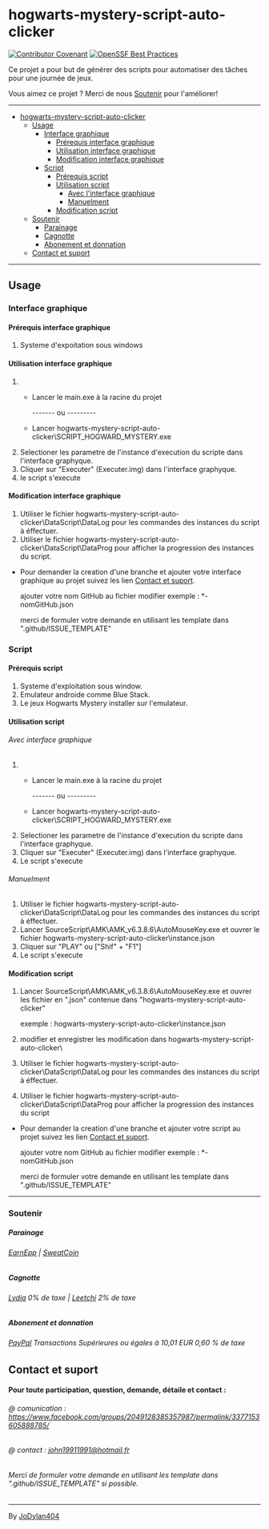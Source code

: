 # hogwarts-mystery-script-auto-clicker
[![Contributor Covenant](https://img.shields.io/badge/Contributor%20Covenant-2.1-4baaaa.svg)](code_of_conduct.md)
[![OpenSSF Best Practices](https://bestpractices.coreinfrastructure.org/projects/6950/badge)](https://bestpractices.coreinfrastructure.org/projects/6950)

Ce projet a pour but de générer des scripts pour automatiser des tâches pour une journée de jeux. 

Vous aimez ce projet ? Merci de nous [Soutenir](#soutenir) pour l'améliorer!

-----------------------------------------------------------------------------------------------------------------------------------------------------------------
- [hogwarts-mystery-script-auto-clicker](#hogwarts-mystery-script-auto-clicker)
  - [Usage](#usage)
    - [Interface graphique](#interface-graphique)
      - [Prérequis interface graphique](#prérequis-interface-graphique)
      - [Utilisation interface graphique](#utilisation-interface-graphique)
      - [Modification interface graphique](#modification-interface-graphique)
    - [Script](#script)
      - [Prérequis script](#prérequis-script)
      - [Utilisation script](#utilisation-script)
        - [Avec l'interface graphique](#avec-interface-graphique)
        - [Manuelment](#manuelment)
      - [Modification script](#modification-script)
  - [Soutenir](#soutenir)
    - [Parainage](#parainage)
    - [Cagnotte](#cagnotte)
    - [Abonement et donnation](#abonement-et-donnation)
  - [Contact et suport](#contact-et-suport)
---------------------------------------------------------------------------------------------------------------------------------------------------------------
## Usage
### Interface graphique
#### Prérequis interface graphique
1) Systeme d'expoitation sous windows
#### Utilisation interface graphique
1)
    - Lancer le main.exe à la racine du projet
    
      ------- ou ---------
    - Lancer hogwarts-mystery-script-auto-clicker\SCRIPT_HOGWARD_MYSTERY.exe
2) Selectioner les parametre de l'instance d'execution du scripte dans l'interface graphyque.
3) Cliquer sur "Executer" (Executer.img) dans l'interface graphyque.
4) le script s'execute
#### Modification interface graphique
1) Utiliser le fichier hogwarts-mystery-script-auto-clicker\DataScript\DataLog pour les commandes des instances du script à éffectuer.
2) Utiliser le fichier hogwarts-mystery-script-auto-clicker\DataScript\DataProg pour afficher la progression des instances du script.
- Pour demander la creation d'une branche et ajouter votre interface graphique au projet suivez les lien [Contact et suport](#contact-et-suport).

  ajouter votre nom GitHub au fichier modifier exemple : *-nomGitHub.json

  merci de formuler votre demande en utilisant les template dans ".github/ISSUE_TEMPLATE"

### Script
#### Prérequis script
1) Systeme d'exploitation sous window.
2) Emulateur androide comme Blue Stack.
3) Le jeux Hogwarts Mystery installer sur l'emulateur.
#### Utilisation script
###### Avec interface graphique
  1)
      - Lancer le main.exe à la racine du projet
    
        ------- ou ---------
      - Lancer hogwarts-mystery-script-auto-clicker\SCRIPT_HOGWARD_MYSTERY.exe
  2) Selectioner les parametre de l'instance d'execution du scripte dans l'interface graphyque.
  3) Cliquer sur "Executer" (Executer.img) dans l'interface graphyque.
  4) Le script s'execute
###### Manuelment
  1) Utiliser le fichier hogwarts-mystery-script-auto-clicker\DataScript\DataLog pour les commandes des instances du script à éffectuer.
  2) Lancer SourceScript\AMK\AMK_v6.3.8.6\AutoMouseKey.exe et ouvrer le fichier hogwarts-mystery-script-auto-clicker\instance.json
  3) Cliquer sur "PLAY" ou ["Shif" + "F1"]
  4) Le script s'execute
#### Modification script
1) Lancer SourceScript\AMK\AMK_v6.3.8.6\AutoMouseKey.exe et ouvrer les fichier en ".json" contenue dans "hogwarts-mystery-script-auto-clicker\"

    exemple : hogwarts-mystery-script-auto-clicker\instance.json
2) modifier et enregistrer les modification dans hogwarts-mystery-script-auto-clicker\
3) Utiliser le fichier hogwarts-mystery-script-auto-clicker\DataScript\DataLog pour les commandes des instances du script à éffectuer.
4) Utiliser le fichier hogwarts-mystery-script-auto-clicker\DataScript\DataProg pour afficher la progression des instances du script
- Pour demander la creation d'une branche et ajouter votre script au projet suivez les lien [Contact et suport](#contact-et-suport).

  ajouter votre nom GitHub au fichier modifier exemple : *-nomGitHub.json
  
  merci de formuler votre demande en utilisant les template dans ".github/ISSUE_TEMPLATE"
---------------------------------------------------------------------------------------------------------------------------------------------------------------
### Soutenir
##### Parainage
###### <a href="https://earnapp.com/i/83x6lce">EarnEpp</a> | <a href="https://sweatco.in/hi/jodylan">SweatCoin</a>
##### Cagnotte
###### <a href="https://lydia-app.com/pots?id=hogwarts-mystery-script-auto-clicker">Lydia</a> 0% de taxe | <a href="https://www.leetchi.com/c/script-auto-clicker-hogwarts-mystery">Leetchi</a> 2% de taxe
##### Abonement et donnation
###### <a href="https://www.paypal.com/donate/?hosted_button_id=2LXKW9JGBMFM6">PayPal</a>  Transactions Supérieures ou égales à 10,01 EUR 0,60 % de taxe
## Contact et suport
#### Pour toute participation, question, demande, détaile et contact : 
###### @ comunication : https://www.facebook.com/groups/2049128385357987/permalink/3377153605888785/
###### @ contact : john19911991@hotmail.fr
###### Merci de formuler votre demande en utilisant les template dans ".github/ISSUE_TEMPLATE" si possible.
---
By [JoDylan404](https://github.com/JoDylan404)
